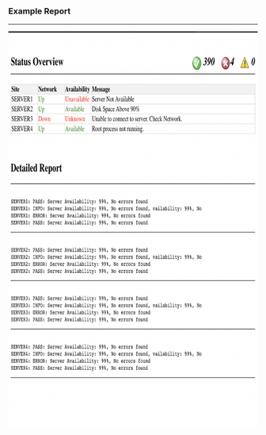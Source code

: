 <h3> Example Report </h3>
<hr>
<img src="checkout_example_image.png" alt="Example Table" width="700" height="800">
